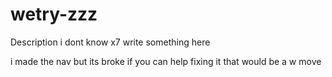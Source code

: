 # wetry-zzz

Description i dont know x7 write something here

i made the nav but its broke if you can help fixing it that would be a w move
